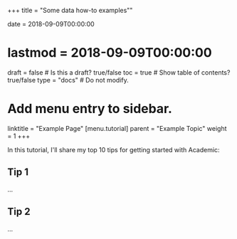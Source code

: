 +++
title = "Some data how-to examples""

date = 2018-09-09T00:00:00
# lastmod = 2018-09-09T00:00:00

draft = false # Is this a draft? true/false
toc = true  # Show table of contents? true/false
type = "docs"  # Do not modify.

# Add menu entry to sidebar.
linktitle = "Example Page"
[menu.tutorial]
  parent = "Example Topic"
  weight = 1
+++

In this tutorial, I'll share my top 10 tips for getting started with Academic:

## Tip 1

...

## Tip 2

...
